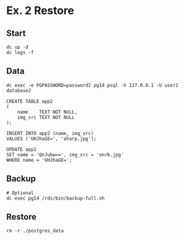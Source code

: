 # Ex. 2 Restore

## Start

```shell
dc up -d
dc logs -f
```

## Data

```shell
dc exec -e PGPASSWORD=password2 pg14 psql -h 127.0.0.1 -U user2 database2
```

```postgresql
CREATE TABLE app2
(
    name    TEXT NOT NULL,
    img_src TEXT NOT NULL
);

INSERT INTO app2 (name, img_src)
VALUES ('UHJhaGE=', 'aharp.jpg');
```

```postgresql
UPDATE app2
SET name = 'QnJubw==', img_src = 'onrb.jpg'
WHERE name = 'UHJhaGE=';
```

## Backup

```shell
# Optional
dc exec pg14 /rds/bin/backup-full.sh
```

## Restore

```shell
rm -r ./postgres_data
```
